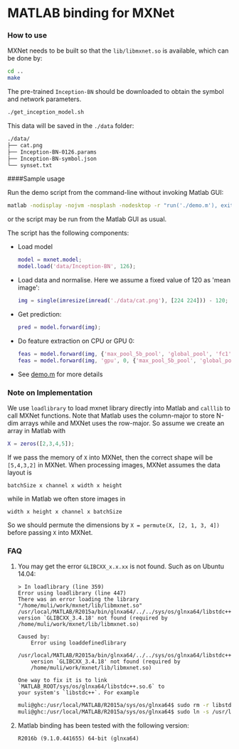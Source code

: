 <!--- Licensed to the Apache Software Foundation (ASF) under one -->
<!--- or more contributor license agreements.  See the NOTICE file -->
<!--- distributed with this work for additional information -->
<!--- regarding copyright ownership.  The ASF licenses this file -->
<!--- to you under the Apache License, Version 2.0 (the -->
<!--- "License"); you may not use this file except in compliance -->
<!--- with the License.  You may obtain a copy of the License at -->

<!---   http://www.apache.org/licenses/LICENSE-2.0 -->

<!--- Unless required by applicable law or agreed to in writing, -->
<!--- software distributed under the License is distributed on an -->
<!--- "AS IS" BASIS, WITHOUT WARRANTIES OR CONDITIONS OF ANY -->
<!--- KIND, either express or implied.  See the License for the -->
<!--- specific language governing permissions and limitations -->
<!--- under the License. -->

# MATLAB binding for MXNet

### How to use

MXNet needs to be built so that the `lib/libmxnet.so` is available, which can be done by:

```bash
cd ..
make
```
The pre-trained `Inception-BN` should be downloaded to obtain the symbol and network parameters.

```bash
./get_inception_model.sh
```

This data will be saved in the `./data` folder:

```bash
./data/
├── cat.png
├── Inception-BN-0126.params
├── Inception-BN-symbol.json
└── synset.txt
```

####Sample usage

Run the demo script from the command-line without invoking Matlab GUI:

```bash
matlab -nodisplay -nojvm -nosplash -nodesktop -r "run('./demo.m'), exit(0);"
```
or the script may be run from the Matlab GUI as usual.

The script has the following components:

- Load model
  
  ```matlab
  model = mxnet.model;
  model.load('data/Inception-BN', 126);
  ```

- Load data and normalise.  Here we assume a fixed value of 120 as 'mean image':

  ```matlab
  img = single(imresize(imread('./data/cat.png'), [224 224])) - 120;
  ```

- Get prediction:

  ```matlab
  pred = model.forward(img);
  ```

- Do feature extraction on CPU or GPU 0:

  ```matlab
  feas = model.forward(img, {'max_pool_5b_pool', 'global_pool', 'fc1'});           % CPU mode
  feas = model.forward(img, 'gpu', 0, {'max_pool_5b_pool', 'global_pool', 'fc1'}); % GPU mode
  ```

- See [demo.m](demo.m) for more details

### Note on Implementation

We use `loadlibrary` to load mxnet library directly into Matlab and `calllib` to
call MXNet functions. Note that Matlab uses the column-major to store N-dim
arrays while and MXNet uses the row-major. So assume we create an array in
Matlab with

```matlab
X = zeros([2,3,4,5]);
```

If we pass the memory of `X` into MXNet, then the correct shape will be
`[5,4,3,2]` in MXNet. When processing images, MXNet assumes the data layout is

```
batchSize x channel x width x height
```

while in Matlab we often store images in

```
width x height x channel x batchSize
```

So we should permute the dimensions by `X = permute(X, [2, 1, 3, 4])` before
passing `X` into MXNet.

### FAQ

1. You may get the error `GLIBCXX_x.x.xx` is not found. Such as on Ubuntu 14.04:

    ```
    > In loadlibrary (line 359)
    Error using loadlibrary (line 447)
    There was an error loading the library "/home/muli/work/mxnet/lib/libmxnet.so"
    /usr/local/MATLAB/R2015a/bin/glnxa64/../../sys/os/glnxa64/libstdc++.so.6:
    version `GLIBCXX_3.4.18' not found (required by
    /home/muli/work/mxnet/lib/libmxnet.so)

    Caused by:
        Error using loaddefinedlibrary
        /usr/local/MATLAB/R2015a/bin/glnxa64/../../sys/os/glnxa64/libstdc++.so.6:
        version `GLIBCXX_3.4.18' not found (required by
        /home/muli/work/mxnet/lib/libmxnet.so)
    ```
    
       One way to fix it is to link `MATLAB_ROOT/sys/os/glnxa64/libstdc++.so.6` to
       your system's `libstdc++`. For example
    
    ```bash
    muli@ghc:/usr/local/MATLAB/R2015a/sys/os/glnxa64$ sudo rm -r libstdc++.so.6
    muli@ghc:/usr/local/MATLAB/R2015a/sys/os/glnxa64$ sudo ln -s /usr/lib/x86_64-linux-gnu/    libstdc++.so.6.0.19 libstdc++.so.6
    ```


2. Matlab binding has been tested with the following version:

    `R2016b (9.1.0.441655) 64-bit (glnxa64)`
